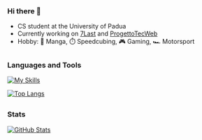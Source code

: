 ### Hi there 👋
- CS student at the University of Padua
- Currently working on [7Last](https://github.com/orgs/7Last) and [ProgettoTecWeb](https://github.com/FabioMeneghini/ProgettoTecWeb)
- Hobby: 📗 Manga, ⏱️ Speedcubing, 🎮 Gaming, 🏎️ Motorsport

##
### Languages and Tools

[![My Skills](https://skillicons.dev/icons?i=py,c,cpp,html,css,php,js,bash,git,qt,vscode,latex&perline=7)](https://github.com/G4utama)
<!-- [![My Skills](https://skillicons.dev/icons?i=mysql)](https://github.com/G4utama) -->

<!-- [![LeetCode](https://img.shields.io/badge/LeetCode-000000?style=for-the-badge&logo=LeetCode&logoColor=#d16c06)](https://leetcode.com/G4utama)
[![LinkedIn](https://img.shields.io/badge/linkedin-%230077B5.svg?style=for-the-badge&logo=linkedin&logoColor=white)](https://www.linkedin.com/in/leonardo-baldo-6a79652bb) -->

[![Top Langs](https://github-readme-stats.vercel.app/api/top-langs/?username=G4utama&layout=compact&theme=transparent)](https://github.com/G4utama)
<!-- [![Top Langs](https://github-readme-stats.vercel.app/api/top-langs/?username=G4utama&layout=donut-vertical)](https://github.com/G4utama) -->

##
### Stats
[![GitHub Stats](https://github-readme-stats.vercel.app/api?username=G4utama&show_icons=true&count_private=true&theme=transparent&rank_icon=github)](https://github.com/G4utama)
